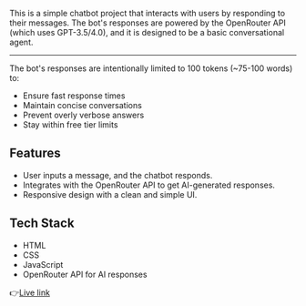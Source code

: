 This is a simple chatbot project that interacts with users by responding to their messages. The bot's responses are powered by the OpenRouter API (which uses GPT-3.5/4.0), and it is designed to be a basic conversational agent.

_______

The bot's responses are intentionally limited to 100 tokens (~75-100 words) to:

- Ensure fast response times
- Maintain concise conversations
- Prevent overly verbose answers
- Stay within free tier limits 

## Features

- User inputs a message, and the chatbot responds.
- Integrates with the OpenRouter API to get AI-generated responses.
- Responsive design with a clean and simple UI.

## Tech Stack

- HTML
- CSS
- JavaScript
- OpenRouter API for AI responses

 👉[Live link](https://openai-chat-box.netlify.app/)
